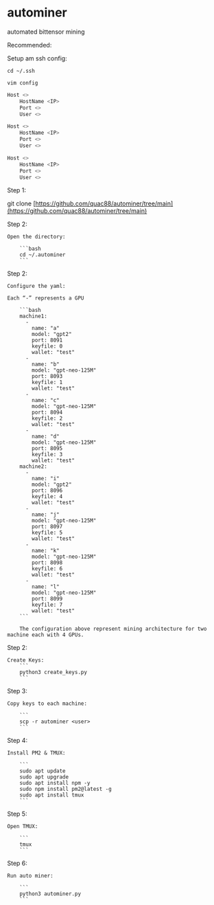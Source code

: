 # autominer
automated bittensor mining

Recommended:

Setup am ssh config:

```
cd ~/.ssh
```
```
vim config
```

```bash
Host <>
	HostName <IP>
	Port <>
	User <>

Host <>
	HostName <IP>
	Port <>
	User <>

Host <>
	HostName <IP>
	Port <>
	User <>
```

Step 1:

git clone [https://github.com/quac88/autominer/tree/main](https://github.com/quac88/autominer/tree/main)

Step 2:

	Open the directory:

		```bash
		cd ~/.autominer
		```

Step 2: 

	Configure the yaml:

	Each “-” represents a GPU

		```bash
		machine1:
		  -
		    name: "a"
		    model: "gpt2"
		    port: 8091
		    keyfile: 0
		    wallet: "test"
		  -
		    name: "b"
		    model: "gpt-neo-125M"
		    port: 8093
		    keyfile: 1
		    wallet: "test"
		  -
		    name: "c"
		    model: "gpt-neo-125M"
		    port: 8094
		    keyfile: 2
		    wallet: "test"
		  -
		    name: "d"
		    model: "gpt-neo-125M"
		    port: 8095
		    keyfile: 3
		    wallet: "test"
		machine2:
		  -
		    name: "i"
		    model: "gpt2"
		    port: 8096
		    keyfile: 4
		    wallet: "test"
		  -
		    name: "j"
		    model: "gpt-neo-125M"
		    port: 8097
		    keyfile: 5
		    wallet: "test"
		  -
		    name: "k"
		    model: "gpt-neo-125M"
		    port: 8098
		    keyfile: 6
		    wallet: "test"
		  -
		    name: "l"
		    model: "gpt-neo-125M"
		    port: 8099
		    keyfile: 7
		    wallet: "test"
		```

		The configuration above represent mining architecture for two machine each with 4 GPUs.

Step 2:

	Create Keys:
		```
		python3 create_keys.py
		```

Step 3: 

	Copy keys to each machine:

		```
		scp -r autominer <user>
		```

Step 4:

	Install PM2 & TMUX:

		```
		sudo apt update
		sudo apt upgrade
		sudo apt install npm -y
		sudo npm install pm2@latest -g
		sudo apt install tmux
		```

Step 5:

	Open TMUX:

		```
		tmux
		```

Step 6: 

	Run auto miner:

  		```
		python3 autominer.py
		```
  
